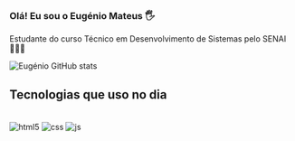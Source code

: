 
### Olá! Eu sou o Eugénio Mateus 🖐️

Estudante do curso Técnico em Desenvolvimento de Sistemas pelo SENAI 🧑🏿‍🎓

![Eugénio GitHub stats](https://github-readme-stats.vercel.app/api?username=EuGenio00&show_icons=true&theme=onedark)


## Tecnologias que uso no dia 


<div style="display: inline_block"><br/>
<img align="center" alt="html5" src="https://img.shields.io/badge/HTML5-E34F26?style=for-the-badge&logo=html5&logoColor=white" />
<img align="center" alt="css" src="https://img.shields.io/badge/CSS-239120?&style=for-the-badge&logo=css3&logoColor=white" />
<img align="center" alt="js" src="https://img.shields.io/badge/JavaScript-F7DF1E?style=for-the-badge&logo=javascript&logoColor=black" />
</div><br/>
